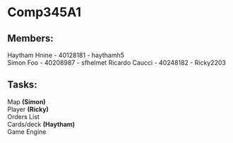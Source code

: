 # Comp345A1
## Members:
Haytham Hnine - 40128181 - haythamh5  
Simon Foo - 40208987 - sfhelmet
Ricardo Caucci - 40248182 - Ricky2203 

## Tasks:
Map **(Simon)**  
Player **(Ricky)**  
Orders List  
Cards/deck **(Haytham)**  
Game Engine  
